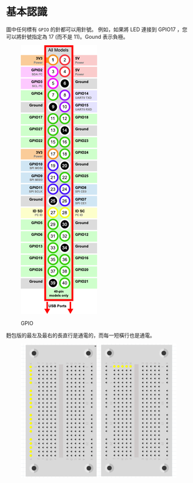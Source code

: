 # 基本認識

圖中任何標有 `GPIO` 的針都可以用針號。 例如，如果將 LED 連接到  GPIO17 ，您可以將針號指定為 17 (而不是 11)。Gound 表示負極。

<figure><img src="../.gitbook/assets/image (6).png" alt=""><figcaption><p>GPIO</p></figcaption></figure>

麪包版的最左及最右的長直行是通電的，而每一短橫行也是通電。

<figure><img src="../.gitbook/assets/breadboard-basic.png" alt=""><figcaption></figcaption></figure>
